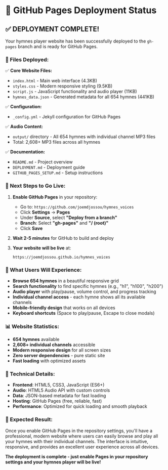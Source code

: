# 🎉 GitHub Pages Deployment Status

## ✅ **DEPLOYMENT COMPLETE!**

Your hymnes player website has been successfully deployed to the `gh-pages` branch and is ready for GitHub Pages.

### **📁 Files Deployed:**

✅ **Core Website Files:**
- `index.html` - Main web interface (4.3KB)
- `styles.css` - Modern responsive styling (9.5KB)
- `script.js` - JavaScript functionality and audio player (11KB)
- `hymnes_data.json` - Generated metadata for all 654 hymnes (441KB)

✅ **Configuration:**
- `_config.yml` - Jekyll configuration for GitHub Pages

✅ **Audio Content:**
- `output/` directory - All 654 hymnes with individual channel MP3 files
- Total: 2,608+ MP3 files across all hymnes

✅ **Documentation:**
- `README.md` - Project overview
- `DEPLOYMENT.md` - Deployment guide
- `GITHUB_PAGES_SETUP.md` - Setup instructions

### **🚀 Next Steps to Go Live:**

1. **Enable GitHub Pages** in your repository:
   - Go to: `https://github.com/joemdjossou/hymnes_voices`
   - Click **Settings** → **Pages**
   - Under **Source**, select **"Deploy from a branch"**
   - **Branch**: Select **"gh-pages"** and **"/ (root)"**
   - Click **Save**

2. **Wait 2-5 minutes** for GitHub to build and deploy

3. **Your website will be live** at:
   ```
   https://joemdjossou.github.io/hymnes_voices
   ```

### **🎵 What Users Will Experience:**

- **Browse 654 hymnes** in a beautiful responsive grid
- **Search functionality** to find specific hymnes (e.g., "h1", "h100", "h200")
- **Audio player** with play/pause, volume control, and progress tracking
- **Individual channel access** - each hymne shows all its available channels
- **Mobile-friendly design** that works on all devices
- **Keyboard shortcuts** (Space to play/pause, Escape to close modals)

### **📊 Website Statistics:**

- **654 hymnes** available
- **2,608+ individual channels** accessible
- **Modern responsive design** for all screen sizes
- **Zero server dependencies** - pure static site
- **Fast loading** with optimized assets

### **🔧 Technical Details:**

- **Frontend**: HTML5, CSS3, JavaScript (ES6+)
- **Audio**: HTML5 Audio API with custom controls
- **Data**: JSON-based metadata for fast loading
- **Hosting**: GitHub Pages (free, reliable, fast)
- **Performance**: Optimized for quick loading and smooth playback

### **🎯 Expected Result:**

Once you enable GitHub Pages in the repository settings, you'll have a professional, modern website where users can easily browse and play all your hymnes with their individual channels. The interface is intuitive, responsive, and provides an excellent user experience across all devices.

**The deployment is complete - just enable Pages in your repository settings and your hymnes player will be live!**
